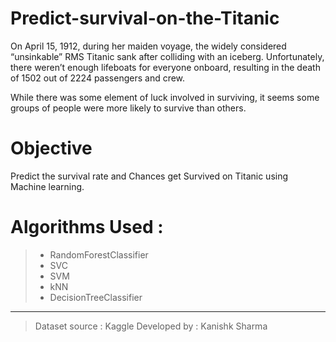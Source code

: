 # Predict-survival-on-the-Titanic
On April 15, 1912, during her maiden voyage, the widely considered “unsinkable” RMS Titanic sank after colliding with an iceberg. Unfortunately, there weren’t enough lifeboats for everyone onboard, resulting in the death of 1502 out of 2224 passengers and crew.

While there was some element of luck involved in surviving, it seems some groups of people were more likely to survive than others.
# Objective 
Predict the survival rate and Chances get Survived on Titanic using Machine learning.

# Algorithms Used : 
> * RandomForestClassifier
> * SVC
> * SVM
> * kNN
> * DecisionTreeClassifier
---

> Dataset source : Kaggle
> Developed by : Kanishk Sharma
